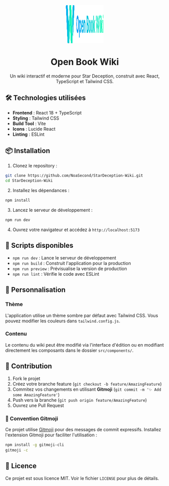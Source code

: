<div align="center">
  <img src="public/Logo.svg" alt="Open Book Wiki Logo" width="120" height="120">
  
  # Open Book Wiki

  Un wiki interactif et moderne pour Star Deception, construit avec React, TypeScript et Tailwind CSS.
</div>

## 🛠️ Technologies utilisées

- **Frontend** : React 18 + TypeScript
- **Styling** : Tailwind CSS
- **Build Tool** : Vite
- **Icons** : Lucide React
- **Linting** : ESLint

## 📦 Installation

1. Clonez le repository :
```bash
git clone https://github.com/NoaSecond/StarDeception-Wiki.git
cd StarDeception-Wiki
```

2. Installez les dépendances :
```bash
npm install
```

3. Lancez le serveur de développement :
```bash
npm run dev
```

4. Ouvrez votre navigateur et accédez à `http://localhost:5173`

## 🔧 Scripts disponibles

- `npm run dev` : Lance le serveur de développement
- `npm run build` : Construit l'application pour la production
- `npm run preview` : Prévisualise la version de production
- `npm run lint` : Vérifie le code avec ESLint

## 🎨 Personnalisation

### Thème
L'application utilise un thème sombre par défaut avec Tailwind CSS. Vous pouvez modifier les couleurs dans `tailwind.config.js`.

### Contenu
Le contenu du wiki peut être modifié via l'interface d'édition ou en modifiant directement les composants dans le dossier `src/components/`.

## 🤝 Contribution

1. Fork le projet
2. Créez votre branche feature (`git checkout -b feature/AmazingFeature`)
3. Commitez vos changements en utilisant **Gitmoji** (`git commit -m '✨ Add some AmazingFeature'`)
4. Push vers la branche (`git push origin feature/AmazingFeature`)
5. Ouvrez une Pull Request

### 🎨 Convention Gitmoji

Ce projet utilise [Gitmoji](https://gitmoji.dev/) pour des messages de commit expressifs.
Installez l'extension Gitmoji pour faciliter l'utilisation :
```bash
npm install -g gitmoji-cli
gitmoji -c
```

## 📝 Licence

Ce projet est sous licence MIT. Voir le fichier `LICENSE` pour plus de détails.